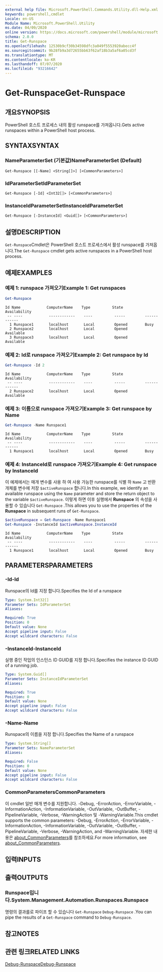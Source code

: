 ```yaml
---
external help file: Microsoft.PowerShell.Commands.Utility.dll-Help.xml
keywords: powershell,cmdlet
Locale: en-US
Module Name: Microsoft.PowerShell.Utility
ms.date: 04/09/2020
online version: https://docs.microsoft.com/powershell/module/microsoft.powershell.utility/get-runspace?view=powershell-6&WT.mc_id=ps-gethelp
schema: 2.0.0
title: Get-Runspace
ms.openlocfilehash: 12530b9cf30b34598dfc3a049f5553920abecc4f
ms.sourcegitcommit: 9b28fb9a3d72655bb63f62af18b3a5af6a05cd3f
ms.translationtype: MT
ms.contentlocale: ko-KR
ms.lasthandoff: 07/07/2020
ms.locfileid: "93216642"
---
```

# <span data-ttu-id="d1131-103">Get-Runspace</span><span class="sxs-lookup"><span data-stu-id="d1131-103">Get-Runspace</span></span>

## <span data-ttu-id="d1131-104">개요</span><span class="sxs-lookup"><span data-stu-id="d1131-104">SYNOPSIS</span></span>
<span data-ttu-id="d1131-105">PowerShell 호스트 프로세스 내의 활성 runspace를 가져옵니다.</span><span class="sxs-lookup"><span data-stu-id="d1131-105">Gets active runspaces within a PowerShell host process.</span></span>

## <span data-ttu-id="d1131-106">SYNTAX</span><span class="sxs-lookup"><span data-stu-id="d1131-106">SYNTAX</span></span>

### <span data-ttu-id="d1131-107">NameParameterSet (기본값)</span><span class="sxs-lookup"><span data-stu-id="d1131-107">NameParameterSet (Default)</span></span>

```
Get-Runspace [[-Name] <String[]>] [<CommonParameters>]
```

### <span data-ttu-id="d1131-108">IdParameterSet</span><span class="sxs-lookup"><span data-stu-id="d1131-108">IdParameterSet</span></span>

```
Get-Runspace [-Id] <Int32[]> [<CommonParameters>]
```

### <span data-ttu-id="d1131-109">InstanceIdParameterSet</span><span class="sxs-lookup"><span data-stu-id="d1131-109">InstanceIdParameterSet</span></span>

```
Get-Runspace [-InstanceId] <Guid[]> [<CommonParameters>]
```

## <span data-ttu-id="d1131-110">설명</span><span class="sxs-lookup"><span data-stu-id="d1131-110">DESCRIPTION</span></span>

<span data-ttu-id="d1131-111">`Get-Runspace`Cmdlet은 PowerShell 호스트 프로세스에서 활성 runspace를 가져옵니다.</span><span class="sxs-lookup"><span data-stu-id="d1131-111">The `Get-Runspace` cmdlet gets active runspaces in a PowerShell host process.</span></span>

## <span data-ttu-id="d1131-112">예제</span><span class="sxs-lookup"><span data-stu-id="d1131-112">EXAMPLES</span></span>

### <span data-ttu-id="d1131-113">예제 1: runspace 가져오기</span><span class="sxs-lookup"><span data-stu-id="d1131-113">Example 1: Get runspaces</span></span>

```powershell
Get-Runspace
```

```Output
Id Name            ComputerName    Type          State         Availability
 -- ----            ------------    ----          -----         ------------
  1 Runspace1       localhost       Local         Opened        Busy
  2 Runspace2       localhost       Local         Opened        Available
  3 Runspace3       localhost       Local         Opened        Available
```

### <span data-ttu-id="d1131-114">예제 2: Id로 runspace 가져오기</span><span class="sxs-lookup"><span data-stu-id="d1131-114">Example 2: Get runspace by Id</span></span>

```powershell
Get-Runspace -Id 2
```

```Output
Id Name            ComputerName    Type          State         Availability
 -- ----            ------------    ----          -----         ------------
  2 Runspace2       localhost       Local         Opened        Available
```

### <span data-ttu-id="d1131-115">예제 3: 이름으로 runspace 가져오기</span><span class="sxs-lookup"><span data-stu-id="d1131-115">Example 3: Get runspace by Name</span></span>

```powershell
Get-Runspace -Name Runspace1
```

```Output
Id Name            ComputerName    Type          State         Availability
 -- ----            ------------    ----          -----         ------------
  1 Runspace1       localhost       Local         Opened        Busy
```

### <span data-ttu-id="d1131-116">예제 4: InstanceId로 runspace 가져오기</span><span class="sxs-lookup"><span data-stu-id="d1131-116">Example 4: Get runspace by InstanceId</span></span>

<span data-ttu-id="d1131-117">이 예제에서는 매개 변수를 사용 하 여 사용 가능한 runspace를 식별 하 `Name` 고 반환 개체를 변수에 저장 `$activeRunspace` 합니다.</span><span class="sxs-lookup"><span data-stu-id="d1131-117">In this example, we identify an available runspace using the `Name` parameter and store the return object to the variable `$activeRunspace`.</span></span> <span data-ttu-id="d1131-118">이렇게 하면 이후 실행에서 **Runspace** 의 속성을 사용할 수 있습니다 `Get-Runspace` .</span><span class="sxs-lookup"><span data-stu-id="d1131-118">This allows you to use the properties of the **Runspace** in subsequent runs of `Get-Runspace`.</span></span>

```powershell
$activeRunspace = Get-Runspace -Name Runspace1
Get-Runspace -InstanceId $activeRunspace.InstanceId
```

```Output
Id Name            ComputerName    Type          State         Availability
 -- ----            ------------    ----          -----         ------------
  1 Runspace1       localhost       Local         Opened        Busy
```

## <span data-ttu-id="d1131-119">PARAMETERS</span><span class="sxs-lookup"><span data-stu-id="d1131-119">PARAMETERS</span></span>

### <span data-ttu-id="d1131-120">-Id</span><span class="sxs-lookup"><span data-stu-id="d1131-120">-Id</span></span>

<span data-ttu-id="d1131-121">Runspace의 Id를 지정 합니다.</span><span class="sxs-lookup"><span data-stu-id="d1131-121">Specifies the Id of a runspace</span></span>

```yaml
Type: System.Int32[]
Parameter Sets: IdParameterSet
Aliases:

Required: True
Position: 0
Default value: None
Accept pipeline input: False
Accept wildcard characters: False
```

### <span data-ttu-id="d1131-122">-InstanceId</span><span class="sxs-lookup"><span data-stu-id="d1131-122">-InstanceId</span></span>

<span data-ttu-id="d1131-123">실행 중인 작업의 인스턴스 ID GUID를 지정 합니다.</span><span class="sxs-lookup"><span data-stu-id="d1131-123">Specifies the instance ID GUID of a running job.</span></span>

```yaml
Type: System.Guid[]
Parameter Sets: InstanceIdParameterSet
Aliases:

Required: True
Position: 0
Default value: None
Accept pipeline input: False
Accept wildcard characters: False
```

### <span data-ttu-id="d1131-124">-Name</span><span class="sxs-lookup"><span data-stu-id="d1131-124">-Name</span></span>

<span data-ttu-id="d1131-125">Runspace의 이름을 지정 합니다.</span><span class="sxs-lookup"><span data-stu-id="d1131-125">Specifies the Name of a runspace</span></span>

```yaml
Type: System.String[]
Parameter Sets: NameParameterSet
Aliases:

Required: False
Position: 0
Default value: None
Accept pipeline input: False
Accept wildcard characters: False
```

### <span data-ttu-id="d1131-126">CommonParameters</span><span class="sxs-lookup"><span data-stu-id="d1131-126">CommonParameters</span></span>

<span data-ttu-id="d1131-127">이 cmdlet 일반 매개 변수를 지원합니다. -Debug, -ErrorAction, -ErrorVariable, -InformationAction, -InformationVariable, -OutVariable, -OutBuffer, -PipelineVariable, -Verbose, -WarningAction 및 -WarningVariable.</span><span class="sxs-lookup"><span data-stu-id="d1131-127">This cmdlet supports the common parameters: -Debug, -ErrorAction, -ErrorVariable, -InformationAction, -InformationVariable, -OutVariable, -OutBuffer, -PipelineVariable, -Verbose, -WarningAction, and -WarningVariable.</span></span> <span data-ttu-id="d1131-128">자세한 내용은 [about_CommonParameters](https://go.microsoft.com/fwlink/?LinkID=113216)를 참조하세요.</span><span class="sxs-lookup"><span data-stu-id="d1131-128">For more information, see [about_CommonParameters](https://go.microsoft.com/fwlink/?LinkID=113216).</span></span>

## <span data-ttu-id="d1131-129">입력</span><span class="sxs-lookup"><span data-stu-id="d1131-129">INPUTS</span></span>

## <span data-ttu-id="d1131-130">출력</span><span class="sxs-lookup"><span data-stu-id="d1131-130">OUTPUTS</span></span>

### <span data-ttu-id="d1131-131">Runspace입니다.</span><span class="sxs-lookup"><span data-stu-id="d1131-131">System.Management.Automation.Runspaces.Runspace</span></span>

<span data-ttu-id="d1131-132">명령의 결과를로 파이프 할 수 있습니다 `Get-Runspace` `Debug-Runspace` .</span><span class="sxs-lookup"><span data-stu-id="d1131-132">You can pipe the results of a `Get-Runspace` command to `Debug-Runspace`.</span></span>

## <span data-ttu-id="d1131-133">참고</span><span class="sxs-lookup"><span data-stu-id="d1131-133">NOTES</span></span>

## <span data-ttu-id="d1131-134">관련 링크</span><span class="sxs-lookup"><span data-stu-id="d1131-134">RELATED LINKS</span></span>

[<span data-ttu-id="d1131-135">Debug-Runspace</span><span class="sxs-lookup"><span data-stu-id="d1131-135">Debug-Runspace</span></span>](Debug-Runspace.md)
